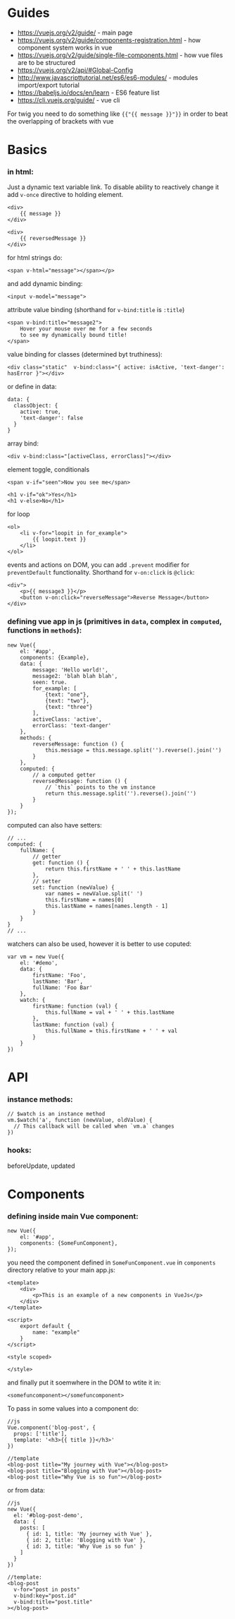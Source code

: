 # Guides

* https://vuejs.org/v2/guide/ - main page
* https://vuejs.org/v2/guide/components-registration.html - how component system works in vue
* https://vuejs.org/v2/guide/single-file-components.html - how vue files are to be structured
* https://vuejs.org/v2/api/#Global-Config
* http://www.javascripttutorial.net/es6/es6-modules/ - modules import/export tutorial
* https://babeljs.io/docs/en/learn - ES6 feature list
* https://cli.vuejs.org/guide/ - vue cli


For twig you need to do something like `{{"{{ message }}"}}` in order to beat the overlapping of brackets with vue

# Basics

### in html:

Just a dynamic text variable link. To disable ability to reactively change it add `v-once` directive to holding element.
```
<div>
    {{ message }}
</div>

<div>
    {{ reversedMessage }}
</div>
```

for html strings do:
```
<span v-html="message"></span></p>
```


and add dynamic binding:
```
<input v-model="message">
```

attribute value binding (shorthand for `v-bind:title` is `:title`)
```
<span v-bind:title="message2">
    Hover your mouse over me for a few seconds
    to see my dynamically bound title!
</span>
```

value binding for classes (determined byt truthiness):
```
<div class="static"  v-bind:class="{ active: isActive, 'text-danger': hasError }"></div>
```
or define in data:
```
data: {
  classObject: {
    active: true,
    'text-danger': false
  }
}
```
array bind:
```
<div v-bind:class="[activeClass, errorClass]"></div>
```


element toggle, conditionals
```
<span v-if="seen">Now you see me</span>

<h1 v-if="ok">Yes</h1>
<h1 v-else>No</h1>
```

for loop
```
<ol>
    <li v-for="loopit in for_example">
        {{ loopit.text }}
    </li>
</ol>
```

events and actions on DOM, you can add `.prevent` modifier for `preventDefault` functionality. Shorthand for `v-on:click` is `@click`:
```
<div">
    <p>{{ message3 }}</p>
    <button v-on:click="reverseMessage">Reverse Message</button>
</div>
```


### defining vue app in js (primitives in `data`, complex in `computed`, functions in `methods`):

```
new Vue({
    el: '#app',
    components: {Example},
    data: {
        message: 'Hello world!',
        message2: 'blah blah blah',
        seen: true.
        for_example: [
            {text: "one"},
            {text: "two"},
            {text: "three"}
        ],
        activeClass: 'active',
        errorClass: 'text-danger'
    },
    methods: {
        reverseMessage: function () {
            this.message = this.message.split('').reverse().join('')
        }
    },
    computed: {
        // a computed getter
        reversedMessage: function () {
            // `this` points to the vm instance
            return this.message.split('').reverse().join('')
        }
    }
});
```
computed can also have setters:
```
// ...
computed: {
    fullName: {
        // getter
        get: function () {
            return this.firstName + ' ' + this.lastName
        },
        // setter
        set: function (newValue) {
            var names = newValue.split(' ')
            this.firstName = names[0]
            this.lastName = names[names.length - 1]
        }
    }
}
// ...
```



watchers can also be used, however it is better to use coputed:
```
var vm = new Vue({
    el: '#demo',
    data: {
        firstName: 'Foo',
        lastName: 'Bar',
        fullName: 'Foo Bar'
    },
    watch: {
        firstName: function (val) {
            this.fullName = val + ' ' + this.lastName
        },
        lastName: function (val) {
            this.fullName = this.firstName + ' ' + val
        }
    }
})
```


# API

### instance methods:
```
// $watch is an instance method
vm.$watch('a', function (newValue, oldValue) {
  // This callback will be called when `vm.a` changes
})
```
### hooks:
beforeUpdate, updated

# Components

### defining inside main Vue component:
```
new Vue({
    el: '#app',
    components: {SomeFunComponent},
});
```

you need the component defined in `SomeFunComponent.vue` in `components` directory relative to your main app.js:
```
<template>
    <div>
        <p>This is an example of a new components in VueJs</p>
    </div>
</template>

<script>
    export default {
        name: "example"
    }
</script>

<style scoped>

</style>

```

and finally put it soemwhere in the DOM to wtite it in:
```
<somefuncomponent></somefuncomponent>
```

To pass in some values into a component do:
```
//js
Vue.component('blog-post', {
  props: ['title'],
  template: '<h3>{{ title }}</h3>'
})

//template
<blog-post title="My journey with Vue"></blog-post>
<blog-post title="Blogging with Vue"></blog-post>
<blog-post title="Why Vue is so fun"></blog-post>
```
or from data:
```
//js
new Vue({
  el: '#blog-post-demo',
  data: {
    posts: [
      { id: 1, title: 'My journey with Vue' },
      { id: 2, title: 'Blogging with Vue' },
      { id: 3, title: 'Why Vue is so fun' }
    ]
  }
})

//template:
<blog-post
  v-for="post in posts"
  v-bind:key="post.id"
  v-bind:title="post.title"
></blog-post>
```


